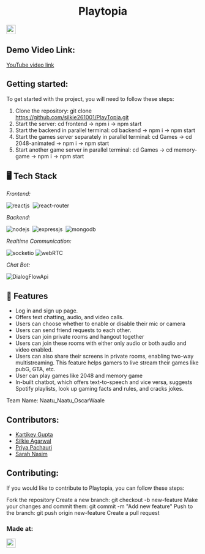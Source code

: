<h1 align="center">Playtopia</h1>
<p align="center">
</p>

<a href="https://hack36.com"> <img src="https://i.postimg.cc/RFFWF4vg/built-at-hack.jpg" height=24px> </a>

## Demo Video Link:
  <a href="https://www.youtube.com/watch?v=qDIvKMbRTgs&ab_channel=SilkieAgarwal">YouTube video link</a>
  
## Getting started:
  To get started with the project, you will need to follow these steps:
  
  1. Clone the repository: git clone https://github.com/silkie261001/PlayTopia.git
  2. Start the server: cd frontend -> npm i -> npm start
  3. Start the backend in parallel terminal: cd backend -> npm i -> npm start
  4. Start the games server separately in parallel terminal: cd Games -> cd 2048-animated -> npm i -> npm start
  5. Start another game server in parallel terminal: cd Games -> cd memory-game -> npm i -> npm start

## 🖥️ Tech Stack
*Frontend:*

![reactjs](https://img.shields.io/badge/React-20232A?style=for-the-badge&logo=react&logoColor=61DAFB)&nbsp;
![react-router](https://img.shields.io/badge/React_Router-CA4245?style=for-the-badge&logo=react-router&logoColor=white)&nbsp;

*Backend:*

![nodejs](https://img.shields.io/badge/Node.js-43853D?style=for-the-badge&logo=node.js&logoColor=white)&nbsp;
![expressjs](https://img.shields.io/badge/Express.js-000000?style=for-the-badge&logo=express&logoColor=white)&nbsp;
![mongodb](https://img.shields.io/badge/MongoDB-4EA94B?style=for-the-badge&logo=mongodb&logoColor=white)&nbsp;

*Realtime Communication:*

![socketio](https://img.shields.io/badge/Socket.io-010101?&style=for-the-badge&logo=Socket.io&logoColor=white)
![webRTC](https://img.shields.io/badge/WEBRTC-010101?&style=for-the-badge&logo=webrtc&logoColor=white)

*Chat Bot:*

![DialogFlowApi](https://img.shields.io/badge/DialogFlowApi-010101?&style=for-the-badge&logo=DialogFlowApi&logoColor=white)

## 🚀 Features
- Log in and sign up page. 
- Offers text chatting, audio, and video calls.
- Users can choose whether to enable or disable their mic or camera
- Users can send friend requests to each other.
- Users can join private rooms and hangout together
- Users can join these rooms with either only audio or both audio and video enabled.
- Users can also share their screens in private rooms, enabling two-way multistreaming. This feature helps gamers to live stream their games like pubG, GTA, etc.
- User can play games like 2048 and memory game
- In-built chatbot, which offers text-to-speech and vice versa, suggests Spotify playlists, look up gaming facts and rules, and cracks jokes.
 
Team Name: Naatu_Naatu_OscarWaale

## Contributors: 

* [Kartikey Gupta](https://github.com/kartikey2991) 
* [Silkie Agarwal](https://github.com/silkie261001) 
* [Priya Pachauri](https://github.com/priyapac261) 
* [Sarah Nasim](https://github.com/SarahN18)
  
## Contributing: 
If you would like to contribute to Playtopia, you can follow these steps:

Fork the repository
Create a new branch: git checkout -b new-feature
Make your changes and commit them: git commit -m "Add new feature"
Push to the branch: git push origin new-feature
Create a pull request

### Made at:
<a href="https://hack36.com"> <img src="https://i.postimg.cc/RFFWF4vg/built-at-hack.jpg" height=24px> </a>
